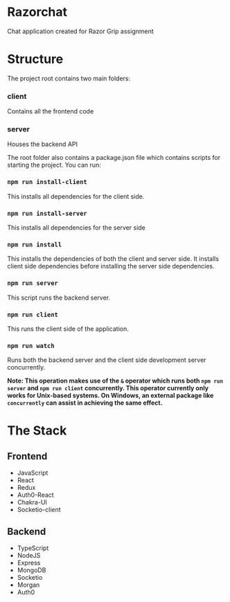 # Razorchat
Chat application created for Razor Grip assignment

# Structure
The project root contains two main folders:

### client
Contains all the frontend code

### server
Houses the backend API

The root folder also contains a package.json file which contains scripts for starting the project. You can run:

### `npm run install-client`
This installs all dependencies for the client side.

### `npm run install-server`
This installs all dependencies for the server side

### `npm run install`
This installs the dependencies of both the client and server side. It installs client side dependencies before installing the server side dependencies.


### `npm run server`
This script runs the backend server.

### `npm run client`
This runs the client side of the application.

### `npm run watch`
Runs both the backend server and the client side development server concurrently.

**Note: This operation makes use of the `&` operator which runs both `npm run server` and `npm run client` concurrently. This operator currently only
works for Unix-based systems. On Windows, an external package like `concurrently` can assist in achieving the same effect.** 


# The Stack

## Frontend
* JavaScript
* React
* Redux
* Auth0-React
* Chakra-UI
* Socketio-client

## Backend
* TypeScript
* NodeJS
* Express
* MongoDB
* Socketio
* Morgan
* Auth0
